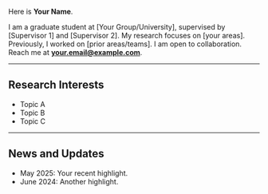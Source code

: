 Here is **Your Name**.

I am a graduate student at [Your Group/University], supervised by [Supervisor 1] and [Supervisor 2]. My research focuses on [your areas]. Previously, I worked on [prior areas/teams]. I am open to collaboration. Reach me at **your.email@example.com**.

---

## Research Interests

* Topic A
* Topic B
* Topic C

---

## News and Updates

* May 2025: Your recent highlight.
* June 2024: Another highlight.

